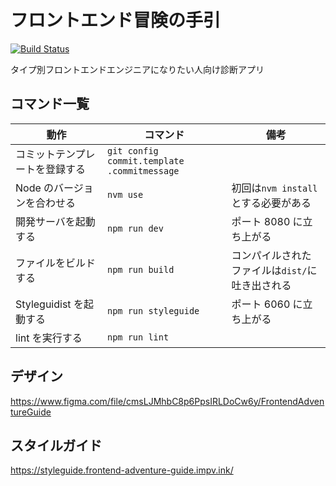 # フロントエンド冒険の手引

[![Build Status](https://travis-ci.org/impv/frontend-adventure-guide.svg?branch=master)](https://travis-ci.org/impv/frontend-adventure-guide)

タイプ別フロントエンドエンジニアになりたい人向け診断アプリ

## コマンド一覧

| 動作                           | コマンド                                    | 備考                                            |
| ------------------------------ | ------------------------------------------- | ----------------------------------------------- |
| コミットテンプレートを登録する | `git config commit.template .commitmessage` |                                                 |
| Node のバージョンを合わせる    | `nvm use`                                   | 初回は`nvm install`とする必要がある             |
| 開発サーバを起動する           | `npm run dev`                               | ポート 8080 に立ち上がる                        |
| ファイルをビルドする           | `npm run build`                             | コンパイルされたファイルは`dist/`に吐き出される |
| Styleguidist を起動する        | `npm run styleguide`                        | ポート 6060 に立ち上がる                        |
| lint を実行する                | `npm run lint`                              |                                                 |

## デザイン

https://www.figma.com/file/cmsLJMhbC8p6PpsIRLDoCw6y/FrontendAdventureGuide

## スタイルガイド

https://styleguide.frontend-adventure-guide.impv.ink/
